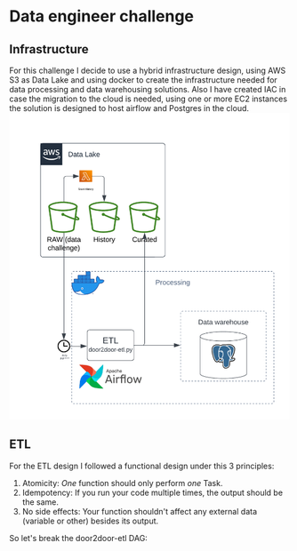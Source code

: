 # Data engineer challenge
## Infrastructure
For this challenge I decide to use a hybrid infrastructure design, using AWS S3 as Data Lake and using docker to create the infrastructure needed for data processing and data warehousing solutions. Also I have created IAC in case the migration to the cloud is needed, using one or more EC2 instances the solution is designed to host airflow and Postgres in the cloud.
![Infrastructure](images/DE-challenge.png)

## ETL
For the ETL design I followed a functional design under this 3 principles:
1. Atomicity: *One* function should only perform *one* Task.
2. Idempotency: If you run your code multiple times, the output should be the same.
3. No side effects: Your function shouldn't affect any external data (variable or other) besides its output.

So let's break the door2door-etl DAG: